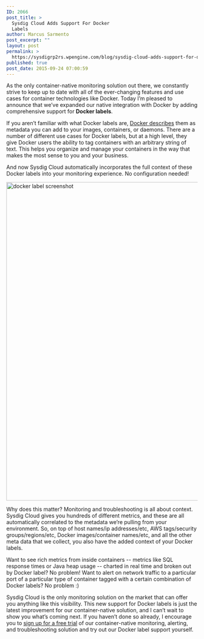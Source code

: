 ```yaml
---
ID: 2066
post_title: >
  Sysdig Cloud Adds Support For Docker
  Labels
author: Marcus Sarmento
post_excerpt: ""
layout: post
permalink: >
  https://sysdigrp2rs.wpengine.com/blog/sysdig-cloud-adds-support-for-docker-labels/
published: true
post_date: 2015-09-24 07:00:59
---
```

As the only container-native monitoring solution out there, we constantly strive to keep up to date with all of the ever-changing features and use cases for container technologies like Docker. Today I’m pleased to announce that we’ve expanded our native integration with Docker by adding comprehensive support for **Docker labels**. 

If you aren’t familiar with what Docker labels are, <a href="https://docs.docker.com/userguide/labels-custom-metadata/" target="_blank">Docker describes</a> them as metadata you can add to your images, containers, or daemons. There are a number of different use cases for Docker labels, but at a high level, they give Docker users the ability to tag containers with an arbitrary string of text. This helps you organize and manage your containers in the way that makes the most sense to you and your business. 

And now Sysdig Cloud automatically incorporates the full context of these Docker labels into your monitoring experience. No configuration needed! 

[<img src="https://sysdigrp2rs.wpengine.com/wp-content/uploads/2015/09/docker-label-screenshot.png" alt="docker label screenshot" width="1500" height="839" class="aligncenter size-full wp-image-2072" />][1] 

Why does this matter? Monitoring and troubleshooting is all about context. Sysdig Cloud gives you hundreds of different metrics, and these are all automatically correlated to the metadata we’re pulling from your environment. So, on top of host names/ip addresses/etc, AWS tags/security groups/regions/etc, Docker images/container names/etc, and all the other meta data that we collect, you also have the added context of your Docker labels. 

Want to see rich metrics from inside containers -- metrics like SQL response times or Java heap usage -- charted in real time and broken out by Docker label? No problem! Want to alert on network traffic to a particular port of a particular type of container tagged with a certain combination of Docker labels? No problem :) 

Sysdig Cloud is the only monitoring solution on the market that can offer you anything like this visibility. This new support for Docker labels is just the latest improvement for our container-native solution, and I can’t wait to show you what’s coming next. If you haven’t done so already, I encourage you to <a href="https://sysdigrp2rs.wpengine.com/landing-page/?utm_source=web&utm_medium=blog&utm_campaign=dockerlabelblog092415" target="_blank">sign up for a free trial</a> of our container-native monitoring, alerting, and troubleshooting solution and try out our Docker label support yourself.

 [1]: https://sysdigrp2rs.wpengine.com/wp-content/uploads/2015/09/docker-label-screenshot.png